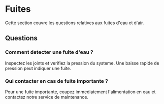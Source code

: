 # Fuites

Cette section couvre les questions relatives aux fuites d'eau et d'air.

## Questions

### Comment detecter une fuite d'eau ?
Inspectez les joints et verifiez la pression du systeme. Une baisse rapide de pression peut indiquer une fuite.

### Qui contacter en cas de fuite importante ?
Pour une fuite importante, coupez immediatement l'alimentation en eau et contactez notre service de maintenance.
